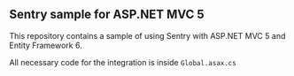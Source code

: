 ﻿## Sentry sample for ASP.NET MVC 5

This repository contains a sample of using Sentry with ASP.NET MVC 5 and Entity Framework 6.

All necessary code for the integration is inside `Global.asax.cs`
